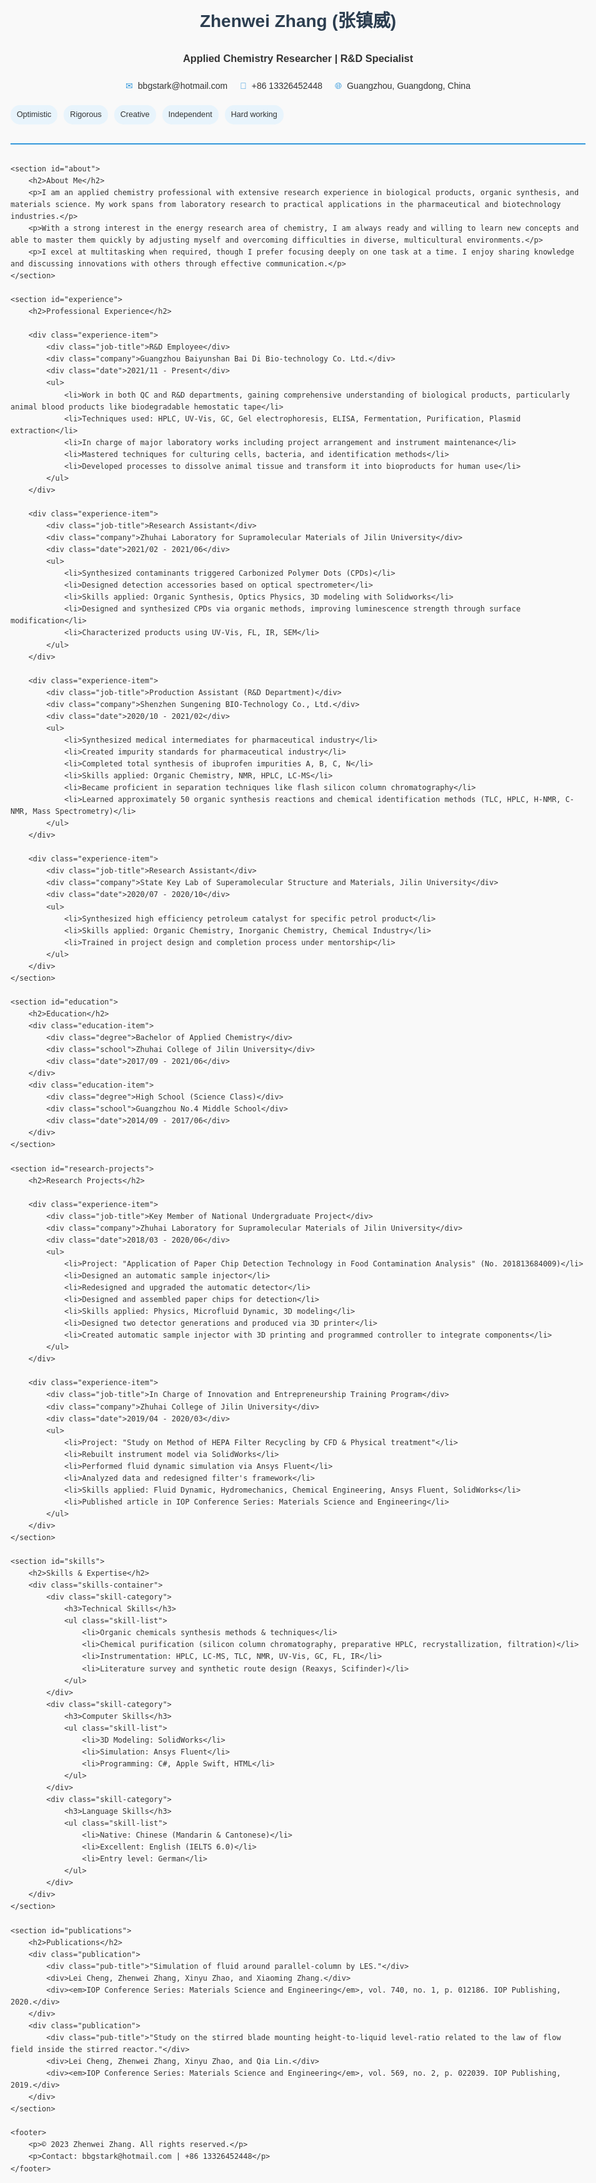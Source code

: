 <!DOCTYPE html>
<html lang="en">
<head>
    <meta charset="UTF-8">
    <meta name="viewport" content="width=device-width, initial-scale=1.0">
    <title>Zhenwei Zhang - Applied Chemistry Researcher</title>
    <style>
        body {
            font-family: 'Arial', sans-serif;
            line-height: 1.6;
            color: #333;
            max-width: 1000px;
            margin: 0 auto;
            padding: 20px;
            background-color: #f9f9f9;
        }
        header {
            text-align: center;
            padding: 30px 0;
            border-bottom: 2px solid #3498db;
            margin-bottom: 30px;
        }
        h1 {
            color: #2c3e50;
            margin-bottom: 5px;
        }
        h2 {
            color: #3498db;
            border-bottom: 1px solid #eee;
            padding-bottom: 5px;
        }
        .contact-info {
            display: flex;
            justify-content: center;
            flex-wrap: wrap;
            gap: 20px;
            margin: 20px 0;
        }
        .contact-item {
            display: flex;
            align-items: center;
        }
        .icon {
            margin-right: 8px;
            color: #3498db;
        }
        section {
            margin-bottom: 30px;
            background: white;
            padding: 20px;
            border-radius: 5px;
            box-shadow: 0 2px 5px rgba(0,0,0,0.1);
        }
        .experience-item, .education-item {
            margin-bottom: 20px;
        }
        .job-title, .degree {
            font-weight: bold;
            color: #2c3e50;
        }
        .company, .school {
            font-style: italic;
        }
        .date {
            color: #7f8c8d;
            font-size: 0.9em;
        }
        .skills-container {
            display: flex;
            flex-wrap: wrap;
            gap: 15px;
        }
        .skill-category {
            flex: 1;
            min-width: 250px;
        }
        .skill-list {
            list-style-type: none;
            padding: 0;
        }
        .skill-list li {
            margin-bottom: 8px;
            position: relative;
            padding-left: 20px;
        }
        .skill-list li:before {
            content: "•";
            color: #3498db;
            position: absolute;
            left: 0;
        }
        footer {
            text-align: center;
            margin-top: 40px;
            padding: 20px;
            border-top: 1px solid #eee;
            color: #7f8c8d;
        }
        .personality-traits {
            display: flex;
            flex-wrap: wrap;
            gap: 10px;
        }
        .trait {
            background: #e8f4fc;
            padding: 5px 10px;
            border-radius: 15px;
            font-size: 0.9em;
        }
        .publication {
            margin-bottom: 15px;
        }
        .pub-title {
            font-weight: bold;
        }
    </style>
</head>
<body>
    <header>
        <h1>Zhenwei Zhang (张镇威)</h1>
        <h3>Applied Chemistry Researcher | R&D Specialist</h3>
        <div class="contact-info">
            <div class="contact-item">
                <span class="icon">✉</span>
                <span>bbgstark@hotmail.com</span>
            </div>
            <div class="contact-item">
                <span class="icon">📱</span>
                <span>+86 13326452448</span>
            </div>
            <div class="contact-item">
                <span class="icon">🌐</span>
                <span>Guangzhou, Guangdong, China</span>
            </div>
        </div>
        <div class="personality-traits">
            <span class="trait">Optimistic</span>
            <span class="trait">Rigorous</span>
            <span class="trait">Creative</span>
            <span class="trait">Independent</span>
            <span class="trait">Hard working</span>
        </div>
    </header>

    <section id="about">
        <h2>About Me</h2>
        <p>I am an applied chemistry professional with extensive research experience in biological products, organic synthesis, and materials science. My work spans from laboratory research to practical applications in the pharmaceutical and biotechnology industries.</p>
        <p>With a strong interest in the energy research area of chemistry, I am always ready and willing to learn new concepts and able to master them quickly by adjusting myself and overcoming difficulties in diverse, multicultural environments.</p>
        <p>I excel at multitasking when required, though I prefer focusing deeply on one task at a time. I enjoy sharing knowledge and discussing innovations with others through effective communication.</p>
    </section>

    <section id="experience">
        <h2>Professional Experience</h2>
        
        <div class="experience-item">
            <div class="job-title">R&D Employee</div>
            <div class="company">Guangzhou Baiyunshan Bai Di Bio-technology Co. Ltd.</div>
            <div class="date">2021/11 - Present</div>
            <ul>
                <li>Work in both QC and R&D departments, gaining comprehensive understanding of biological products, particularly animal blood products like biodegradable hemostatic tape</li>
                <li>Techniques used: HPLC, UV-Vis, GC, Gel electrophoresis, ELISA, Fermentation, Purification, Plasmid extraction</li>
                <li>In charge of major laboratory works including project arrangement and instrument maintenance</li>
                <li>Mastered techniques for culturing cells, bacteria, and identification methods</li>
                <li>Developed processes to dissolve animal tissue and transform it into bioproducts for human use</li>
            </ul>
        </div>
        
        <div class="experience-item">
            <div class="job-title">Research Assistant</div>
            <div class="company">Zhuhai Laboratory for Supramolecular Materials of Jilin University</div>
            <div class="date">2021/02 - 2021/06</div>
            <ul>
                <li>Synthesized contaminants triggered Carbonized Polymer Dots (CPDs)</li>
                <li>Designed detection accessories based on optical spectrometer</li>
                <li>Skills applied: Organic Synthesis, Optics Physics, 3D modeling with Solidworks</li>
                <li>Designed and synthesized CPDs via organic methods, improving luminescence strength through surface modification</li>
                <li>Characterized products using UV-Vis, FL, IR, SEM</li>
            </ul>
        </div>
        
        <div class="experience-item">
            <div class="job-title">Production Assistant (R&D Department)</div>
            <div class="company">Shenzhen Sungening BIO-Technology Co., Ltd.</div>
            <div class="date">2020/10 - 2021/02</div>
            <ul>
                <li>Synthesized medical intermediates for pharmaceutical industry</li>
                <li>Created impurity standards for pharmaceutical industry</li>
                <li>Completed total synthesis of ibuprofen impurities A, B, C, N</li>
                <li>Skills applied: Organic Chemistry, NMR, HPLC, LC-MS</li>
                <li>Became proficient in separation techniques like flash silicon column chromatography</li>
                <li>Learned approximately 50 organic synthesis reactions and chemical identification methods (TLC, HPLC, H-NMR, C-NMR, Mass Spectrometry)</li>
            </ul>
        </div>
        
        <div class="experience-item">
            <div class="job-title">Research Assistant</div>
            <div class="company">State Key Lab of Superamolecular Structure and Materials, Jilin University</div>
            <div class="date">2020/07 - 2020/10</div>
            <ul>
                <li>Synthesized high efficiency petroleum catalyst for specific petrol product</li>
                <li>Skills applied: Organic Chemistry, Inorganic Chemistry, Chemical Industry</li>
                <li>Trained in project design and completion process under mentorship</li>
            </ul>
        </div>
    </section>

    <section id="education">
        <h2>Education</h2>
        <div class="education-item">
            <div class="degree">Bachelor of Applied Chemistry</div>
            <div class="school">Zhuhai College of Jilin University</div>
            <div class="date">2017/09 - 2021/06</div>
        </div>
        <div class="education-item">
            <div class="degree">High School (Science Class)</div>
            <div class="school">Guangzhou No.4 Middle School</div>
            <div class="date">2014/09 - 2017/06</div>
        </div>
    </section>

    <section id="research-projects">
        <h2>Research Projects</h2>
        
        <div class="experience-item">
            <div class="job-title">Key Member of National Undergraduate Project</div>
            <div class="company">Zhuhai Laboratory for Supramolecular Materials of Jilin University</div>
            <div class="date">2018/03 - 2020/06</div>
            <ul>
                <li>Project: "Application of Paper Chip Detection Technology in Food Contamination Analysis" (No. 201813684009)</li>
                <li>Designed an automatic sample injector</li>
                <li>Redesigned and upgraded the automatic detector</li>
                <li>Designed and assembled paper chips for detection</li>
                <li>Skills applied: Physics, Microfluid Dynamic, 3D modeling</li>
                <li>Designed two detector generations and produced via 3D printer</li>
                <li>Created automatic sample injector with 3D printing and programmed controller to integrate components</li>
            </ul>
        </div>
        
        <div class="experience-item">
            <div class="job-title">In Charge of Innovation and Entrepreneurship Training Program</div>
            <div class="company">Zhuhai College of Jilin University</div>
            <div class="date">2019/04 - 2020/03</div>
            <ul>
                <li>Project: "Study on Method of HEPA Filter Recycling by CFD & Physical treatment"</li>
                <li>Rebuilt instrument model via SolidWorks</li>
                <li>Performed fluid dynamic simulation via Ansys Fluent</li>
                <li>Analyzed data and redesigned filter's framework</li>
                <li>Skills applied: Fluid Dynamic, Hydromechanics, Chemical Engineering, Ansys Fluent, SolidWorks</li>
                <li>Published article in IOP Conference Series: Materials Science and Engineering</li>
            </ul>
        </div>
    </section>

    <section id="skills">
        <h2>Skills & Expertise</h2>
        <div class="skills-container">
            <div class="skill-category">
                <h3>Technical Skills</h3>
                <ul class="skill-list">
                    <li>Organic chemicals synthesis methods & techniques</li>
                    <li>Chemical purification (silicon column chromatography, preparative HPLC, recrystallization, filtration)</li>
                    <li>Instrumentation: HPLC, LC-MS, TLC, NMR, UV-Vis, GC, FL, IR</li>
                    <li>Literature survey and synthetic route design (Reaxys, Scifinder)</li>
                </ul>
            </div>
            <div class="skill-category">
                <h3>Computer Skills</h3>
                <ul class="skill-list">
                    <li>3D Modeling: SolidWorks</li>
                    <li>Simulation: Ansys Fluent</li>
                    <li>Programming: C#, Apple Swift, HTML</li>
                </ul>
            </div>
            <div class="skill-category">
                <h3>Language Skills</h3>
                <ul class="skill-list">
                    <li>Native: Chinese (Mandarin & Cantonese)</li>
                    <li>Excellent: English (IELTS 6.0)</li>
                    <li>Entry level: German</li>
                </ul>
            </div>
        </div>
    </section>

    <section id="publications">
        <h2>Publications</h2>
        <div class="publication">
            <div class="pub-title">"Simulation of fluid around parallel-column by LES."</div>
            <div>Lei Cheng, Zhenwei Zhang, Xinyu Zhao, and Xiaoming Zhang.</div>
            <div><em>IOP Conference Series: Materials Science and Engineering</em>, vol. 740, no. 1, p. 012186. IOP Publishing, 2020.</div>
        </div>
        <div class="publication">
            <div class="pub-title">"Study on the stirred blade mounting height-to-liquid level-ratio related to the law of flow field inside the stirred reactor."</div>
            <div>Lei Cheng, Zhenwei Zhang, Xinyu Zhao, and Qia Lin.</div>
            <div><em>IOP Conference Series: Materials Science and Engineering</em>, vol. 569, no. 2, p. 022039. IOP Publishing, 2019.</div>
        </div>
    </section>

    <footer>
        <p>© 2023 Zhenwei Zhang. All rights reserved.</p>
        <p>Contact: bbgstark@hotmail.com | +86 13326452448</p>
    </footer>
</body>
</html>
